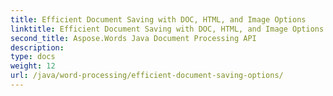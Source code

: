 ```yaml
---
title: Efficient Document Saving with DOC, HTML, and Image Options
linktitle: Efficient Document Saving with DOC, HTML, and Image Options
second_title: Aspose.Words Java Document Processing API
description: 
type: docs
weight: 12
url: /java/word-processing/efficient-document-saving-options/
---
```

